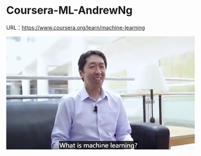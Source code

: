 # Coursera-ML-AndrewNg
URL：https://www.coursera.org/learn/machine-learning

![image](https://github.com/Kiiiiii123/Coursera-ML-AndrewNg/blob/master/Coursera-ML-AndrewNg.png)
